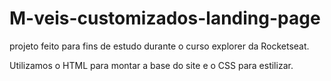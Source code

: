# M-veis-customizados-landing-page
projeto feito para fins de estudo durante o curso explorer da Rocketseat.

Utilizamos o HTML para montar a base do site e o CSS para estilizar.
